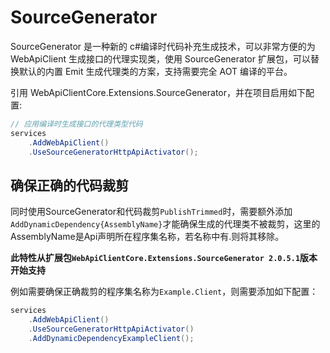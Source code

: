 ﻿# SourceGenerator

SourceGenerator 是一种新的 c#编译时代码补充生成技术，可以非常方便的为 WebApiClient 生成接口的代理实现类，使用 SourceGenerator 扩展包，可以替换默认的内置 Emit 生成代理类的方案，支持需要完全 AOT 编译的平台。

引用 WebApiClientCore.Extensions.SourceGenerator，并在项目启用如下配置:

```csharp
// 应用编译时生成接口的代理类型代码
services
    .AddWebApiClient()
    .UseSourceGeneratorHttpApiActivator();
```

## 确保正确的代码裁剪

同时使用SourceGenerator和代码裁剪`PublishTrimmed`时，需要额外添加`AddDynamicDependency{AssemblyName}`才能确保生成的代理类不被裁剪，这里的AssemblyName是Api声明所在程序集名称，若名称中有.则将其移除。

**此特性从扩展包`WebApiClientCore.Extensions.SourceGenerator 2.0.5.1`版本开始支持**

例如需要确保正确裁剪的程序集名称为`Example.Client`，则需要添加如下配置：

```csharp
services
    .AddWebApiClient()
    .UseSourceGeneratorHttpApiActivator()
    .AddDynamicDependencyExampleClient();
```
